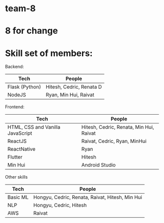 # team-8

# 8 for change

# Skill set of members:

Backend:

| Tech        | People        |
| ------------- |-------------| 
| Flask (Python)      | Hitesh, Cedric, Renata D | 
| NodeJS     | Ryan, Min Hui, Raivat     |

Frontend: 

| Tech        | People        |
| ------------- |-------------| 
| HTML, CSS and Vanilla JavaScript      | Hitesh, Cedric, Renata, Min Hui, Raivat | 
| ReactJS     | Raivat, Cedric, Ryan, MinHui     |
| ReactNative     | Ryan     |
| Flutter    | Hitesh   |
| Min Hui   | Android Studio   |

Other skills

| Tech        | People        |
| ------------- |-------------| 
| Basic ML     | Hongyu, Cedric, Renata, Raivat, Hitesh, Min Hui | 
| NLP     | Hongyu, Cedric, Hitesh |
| AWS     | Raivat   |

